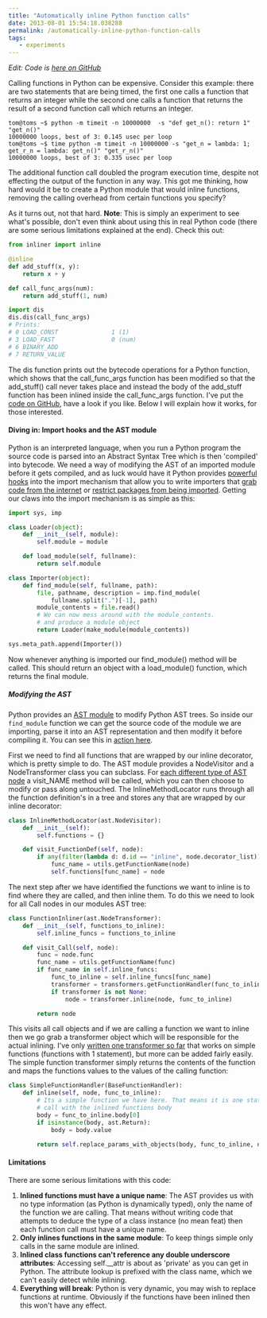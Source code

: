 ```yaml
---
title: "Automatically inline Python function calls"
date: 2013-08-01 15:54:18.038288
permalink: /automatically-inline-python-function-calls
tags:
   - experiments
---
```


*Edit: Code is [here on GitHub](https://github.com/orf/inliner)*

Calling functions in Python can be expensive. Consider this example: there are two statements that are being timed, the first one calls a function that returns an integer while the second one calls a function that returns the result of a second function call which returns an integer. 

~~~~shell
tom@toms ~$ python -m timeit -n 10000000  -s "def get_n(): return 1" "get_n()"
10000000 loops, best of 3: 0.145 usec per loop
tom@toms ~$ time python -m timeit -n 10000000 -s "get_n = lambda: 1; get_r_n = lambda: get_n()" "get_r_n()"
10000000 loops, best of 3: 0.335 usec per loop
~~~~

The additional function call doubled the program execution time, despite not effecting the output of the function in any way. This got me thinking, how hard would it be to create a Python module that would inline functions, removing the calling overhead from certain functions you specify?

As it turns out, not that hard. **Note**: This is simply an experiment to see what's possible, don't even think about using this in real Python code (there are some serious limitations explained at the end). Check this out:

~~~~python
from inliner import inline

@inline
def add_stuff(x, y):
    return x + y

def call_func_args(num):
    return add_stuff(1, num)

import dis
dis.dis(call_func_args)
# Prints:
# 0 LOAD_CONST               1 (1)
# 3 LOAD_FAST                0 (num)
# 6 BINARY_ADD          
# 7 RETURN_VALUE        
~~~~

The dis function prints out the bytecode operations for a Python function, which shows that the call_func_args function has been modified so that the add_stuff() call never takes place and instead the body of the add_stuff function has been inlined inside the call_func_args function. I've put the [code on GitHub](https://github.com/orf/inliner), have a look if you like. Below I will explain how it works, for those interested.

#### Diving in: Import hooks and the AST module
Python is an interpreted language, when you run a Python program the source code is parsed into an Abstract Syntax Tree which is then 'compiled' into bytecode. We need a way of modifying the AST of an imported module before it gets compiled, and as luck would have it Python provides [powerful hooks](http://www.python.org/dev/peps/pep-0302/) into the import mechanism that allow you to write importers that [grab code from the internet](http://blog.dowski.com/2008/07/31/customizing-the-python-import-system/) or [restrict packages from being imported](http://journal.thobe.org/2008/07/simple-stuff-with-import-hooks-in.html). Getting our claws into the import mechanism is as simple as this:

~~~~python
import sys, imp

class Loader(object):
    def __init__(self, module):
        self.module = module

    def load_module(self, fullname):
        return self.module

class Importer(object):
    def find_module(self, fullname, path):
        file, pathname, description = imp.find_module(
            fullname.split(".")[-1], path)
        module_contents = file.read()
        # We can now mess around with the module_contents.
        # and produce a module object
        return Loader(make_module(module_contents))

sys.meta_path.append(Importer())
~~~~

Now whenever anything is imported our find_module() method will be called. This should return an object with a load_module() function, which returns the final module.

##### Modifying the AST
Python provides an [AST module](http://docs.python.org/3.4/library/ast.html) to modify Python AST trees. So inside our 
`find_module` function we can get the source code of the module we are importing, parse it into an AST representation and then modify it before compiling it. You can see this in [action here](https://github.com/orf/inliner/blob/master/inliner/import_hook.py#L24).

First we need to find all functions that are wrapped by our inline decorator, which is pretty simple to do. The AST module provides a NodeVisitor and a NodeTransformer class you can subclass. For [each different type of AST node](http://greentreesnakes.readthedocs.org/en/latest/nodes.html) a visit_NAME method will be called, which you can then choose to modify or pass along untouched. The InlineMethodLocator runs through all the function definition's in a tree and stores any that are wrapped by our inline decorator:

~~~~python
class InlineMethodLocator(ast.NodeVisitor):
    def __init__(self):
        self.functions = {}

    def visit_FunctionDef(self, node):
        if any(filter(lambda d: d.id == "inline", node.decorator_list)):
            func_name = utils.getFunctionName(node)
            self.functions[func_name] = node
~~~~

The next step after we have identified the functions we want to inline is to find where they are called, and then inline them. To do this we need to look for all Call nodes in our modules AST tree:

~~~~python
class FunctionInliner(ast.NodeTransformer):
    def __init__(self, functions_to_inline):
        self.inline_funcs = functions_to_inline

    def visit_Call(self, node):
        func = node.func
        func_name = utils.getFunctionName(func)
        if func_name in self.inline_funcs:
            func_to_inline = self.inline_funcs[func_name]
            transformer = transformers.getFunctionHandler(func_to_inline)
            if transformer is not None:
                node = transformer.inline(node, func_to_inline)

        return node
~~~~

This visits all call objects and if we are calling a function we want to inline then we go grab a transformer object which will be responsible for the actual inlining. I've only [written one transformer so far](https://github.com/orf/inliner/blob/master/inliner/transformers/SimpleFunctionHandler.py) that works on simple functions (functions with 1 statement), but more can be added fairly easily. The simple function transformer simply returns the contents of the function and maps the functions values to the values of the calling function:

~~~~python
class SimpleFunctionHandler(BaseFunctionHandler):
    def inline(self, node, func_to_inline):
        # Its a simple function we have here. That means it is one statement and we can simply replace the
        # call with the inlined functions body
        body = func_to_inline.body[0]
        if isinstance(body, ast.Return):
            body = body.value

        return self.replace_params_with_objects(body, func_to_inline, node)
~~~~

#### Limitations
There are some serious limitations with this code:
   
 1. **Inlined functions must have a unique name**: The AST provides us with no type information (as Python is dynamically typed), only the name of the function we are calling. That means without writing code that attempts to deduce the type of a class instance (no mean feat) then each function call must have a unique name.
 2. **Only inlines functions in the same module**: To keep things simple only calls in the same module are inlined.
 3. **Inlined class functions can't reference any double underscore attributes**: Accessing self.__attr is about as 'private' as you can get in Python. The attribute lookup is prefixed with the class name, which we can't easily detect while inlining.
 4. **Everything will break**: Python is very dynamic, you may wish to replace functions at runtime. Obviously if the functions have been inlined then this won't have any effect.
    